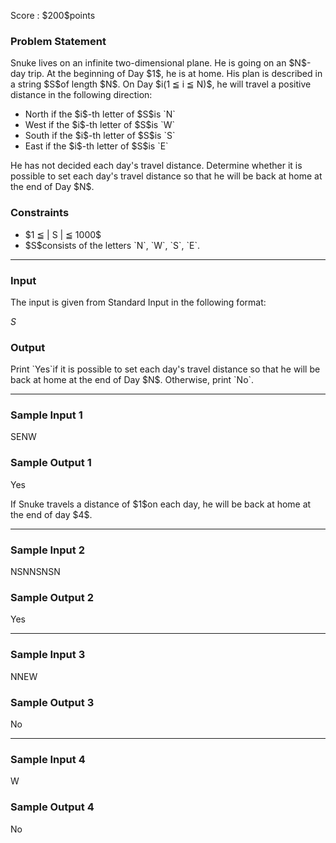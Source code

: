 
<div>

<span>

<span>

<p>
Score : $200$points
</p>

<div>

<section>

### **Problem Statement**

<p>
Snuke lives on an infinite two-dimensional plane. He is going on an $N$-day trip.
At the beginning of Day $1$, he is at home. His plan is described in a string $S$of length $N$.
On Day $i(1 ≦ i ≦ N)$, he will travel a positive distance in the following direction:
</p>

<ul>

<li>
North if the $i$-th letter of $S$is `N`
</li>

<li>
West if the $i$-th letter of $S$is `W`
</li>

<li>
South if the $i$-th letter of $S$is `S`
</li>

<li>
East if the $i$-th letter of $S$is `E`
</li>

</ul>

<p>
He has not decided each day's travel distance. Determine whether it is possible to set each day's travel distance so that he will be back at home at the end of Day $N$.
</p>

</section>

</div>

<div>

<section>

### **Constraints**

<ul>

<li>
$1 ≦ | S | ≦ 1000$
</li>

<li>
$S$consists of the letters `N`, `W`, `S`, `E`.
</li>

</ul>

</section>

</div>

---

<div>

<div>

<section>

### **Input**

<p>
The input is given from Standard Input in the following format:
</p>

<div>

$S$
</div>

</section>

</div>

<div>

<section>

### **Output**

<p>
Print `Yes`if it is possible to set each day's travel distance so that he will be back at home at the end of Day $N$. Otherwise, print `No`.
</p>

</section>

</div>

</div>

---

<div>

<section>

### **Sample Input 1**

<div>

SENW

</div>

</section>

</div>

<div>

<section>

### **Sample Output 1**

<div>

Yes

</div>

<p>
If Snuke travels a distance of $1$on each day, he will be back at home at the end of day $4$.
</p>

</section>

</div>

---

<div>

<section>

### **Sample Input 2**

<div>

NSNNSNSN

</div>

</section>

</div>

<div>

<section>

### **Sample Output 2**

<div>

Yes

</div>

</section>

</div>

---

<div>

<section>

### **Sample Input 3**

<div>

NNEW

</div>

</section>

</div>

<div>

<section>

### **Sample Output 3**

<div>

No

</div>

</section>

</div>

---

<div>

<section>

### **Sample Input 4**

<div>

W

</div>

</section>

</div>

<div>

<section>

### **Sample Output 4**

<div>

No

</div>

</section>

</div>

</span>

</span>

</div>
